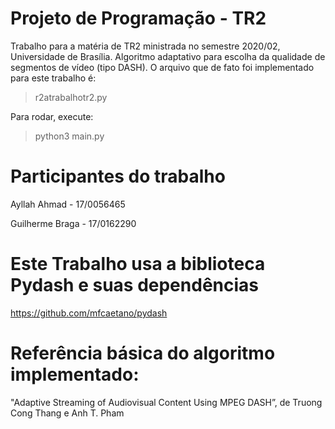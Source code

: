 # Projeto de Programação - TR2

Trabalho para a matéria de TR2 ministrada no semestre 2020/02, Universidade de Brasília. Algoritmo adaptativo para escolha da qualidade de segmentos de vídeo (tipo DASH). O arquivo que de fato foi implementado para este trabalho é:

> r2atrabalhotr2.py

Para rodar, execute:

> python3 main.py

# Participantes do trabalho

Ayllah Ahmad - 17/0056465


Guilherme Braga - 17/0162290


# Este Trabalho usa a biblioteca Pydash e suas dependências

https://github.com/mfcaetano/pydash

# Referência básica do algoritmo implementado:

"Adaptive Streaming of Audiovisual Content Using MPEG DASH”, de Truong Cong Thang e Anh T. Pham
